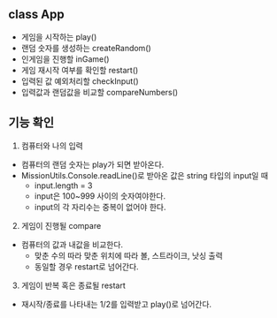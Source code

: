 ## class App 
- 게임을 시작하는 play()
- 랜덤 숫자를 생성하는 createRandom()
- 인게임을 진행할 inGame()
- 게임 재시작 여부를 확인할 restart()
- 입력된 값 예외처리할 checkInput()
- 입력값과 랜덤값을 비교할 compareNumbers()

## 기능 확인
1. 컴퓨터와 나의 입력
- 컴퓨터의 랜덤 숫자는 play가 되면 받아온다.
- MissionUtils.Console.readLine()로 받아온 값은 string 타입의 input일 때
    - input.length = 3
    - input은 100~999 사이의 숫자여야한다.
    - input의 각 자리수는 중복이 없어야 한다.
2. 게임이 진행될 compare
- 컴퓨터의 값과 내값을 비교한다.
    - 맞춘 수의 따라 맞춘 위치에 따라 볼, 스트라이크, 낫싱 출력
    - 동일할 경우 restart로 넘어간다.

3. 게임이 반복 혹은 종료될 restart
- 재시작/종료를 나타내는 1/2를 입력받고 play()로 넘어간다.